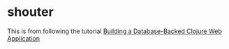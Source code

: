 # shouter

This is from following the tutorial [Building a Database-Backed Clojure Web Application](https://devcenter.heroku.com/articles/clojure-web-application)
